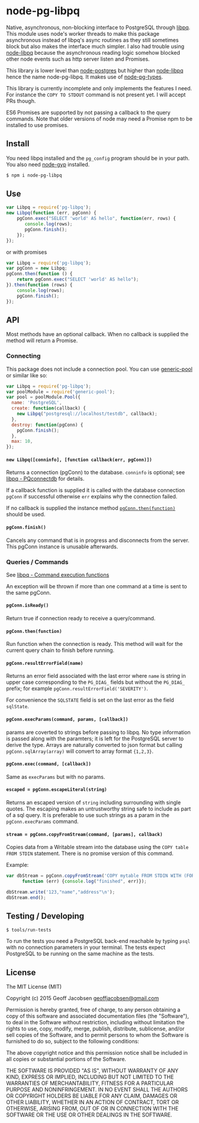 # node-pg-libpq

Native, asynchronous, non-blocking interface to PostgreSQL through
[libpq](http://www.postgresql.org/docs/9.4/static/libpq.html). This module uses node's worker
threads to make this package asynchronous instead of libpq's async routines as they still sometimes
block but also makes the interface much simpler. I also had trouble using
[node-libpq](https://github.com/brianc/node-libpq) because the asynchronous reading logic somehow
blocked other node events such as http server listen and Promises.

This library is lower level than [node-postgres](https://github.com/brianc/node-postgres) but higher
 than [node-libpq](https://github.com/brianc/node-libpq) hence the name node-pg-libpq. It
 makes use of [node-pg-types](https://github.com/brianc/node-pg-types).

This library is currently incomplete and only implements the features I need. For instance the `COPY
TO STDOUT` command is not present yet. I will accept PRs though.

ES6 Promises are supported by not passing a callback to the query commands. Note that older versions
of node may need a Promise npm to be installed to use promises.

## Install

You need libpq installed and the `pg_config` program should be in your path.  You also need
[node-gyp](https://github.com/TooTallNate/node-gyp) installed.

```sh
$ npm i node-pg-libpq
```

## Use

```js
var Libpq = require('pg-libpq');
new Libpq(function (err, pgConn) {
    pgConn.exec("SELECT 'world' AS hello", function(err, rows) {
       console.log(rows);
       pgConn.finish();
    });
});
```

or with promises

```js
var Libpq = require('pg-libpq');
var pgConn = new Libpq;
pgConn.then(function () {
    return pgConn.exec("SELECT 'world' AS hello");
}).then(function (rows) {
    console.log(rows);
    pgConn.finish();
});
```


## API

Most methods have an optional callback. When no callback is supplied the method will return a
Promise.

### Connecting

This package does not include a connection pool. You can use
[generic-pool](https://www.npmjs.com/package/generic-pool) or similar like so:

```js
var Libpq = require('pg-libpq');
var poolModule = require('generic-pool');
var pool = poolModule.Pool({
  name: 'PostgreSQL',
  create: function(callback) {
    new Libpq("postgresql://localhost/testdb", callback);
  },
  destroy: function(pgConn) {
    pgConn.finish();
  },
  max: 10,
});
```

#### `new Libpq([conninfo], [function callback(err, pgConn)])`

Returns a connection (pgConn) to the database. `conninfo` is optional; see [libpq -
PQconnectdb](http://www.postgresql.org/docs/9.4/interactive/libpq-connect.html) for
details.

If a callback function is supplied it is called with the database connection `pgConn` if successful
otherwise `err` explains why the connection failed.

If no callback is supplied the instance method [`pgConn.then(function)`](#pgconnthenfunction) should
be used.

#### `pgConn.finish()`

Cancels any command that is in progress and disconnects from the server. This pgConn instance is
unusable afterwards.

### Queries / Commands

See [libpq - Command execution functions](http://www.postgresql.org/docs/9.4/interactive/libpq-exec.html)

An exception will be thrown if more than one command at a time is sent to the same
pgConn.

#### `pgConn.isReady()`

Return true if connection ready to receive a query/command.

#### `pgConn.then(function)`

Run function when the connection is ready. This method will wait for the current query chain to
finish before running.

#### `pgConn.resultErrorField(name)`

Returns an error field associated with the last error where `name` is string in upper case
corresponding to the `PG_DIAG_` fields but without the `PG_DIAG_` prefix; for example
`pgConn.resultErrorField('SEVERITY')`.

For convenience the `SQLSTATE` field is set on the last error as the field `sqlState`.

#### `pgConn.execParams(command, params, [callback])`

params are coverted to strings before passing to libpq. No type information is passed along with the
paramters; it is left for the PostgreSQL server to derive the type. Arrays are naturally converted to
json format but calling `pgConn.sqlArray(array)` will convert to array format `{1,2,3}`.

#### `pgConn.exec(command, [callback])`

Same as `execParams` but with no params.

#### `escaped = pgConn.escapeLiteral(string)`

Returns an escaped version of `string` including surrounding with single quotes. The escaping makes
an untrustworthy string safe to include as part of a sql query. It is preferable to use such strings
as a param in the `pgConn.execParams` command.

#### `stream = pgConn.copyFromStream(command, [params], callback)`

Copies data from a Writable stream into the database using the `COPY table FROM STDIN` statement.
There is no promise version of this command.

Example:

```js
var dbStream = pgConn.copyFromStream('COPY mytable FROM STDIN WITH (FORMAT csv) ',
      function (err) {console.log("finished", err)});

dbStream.write('123,"name","address"\n');
dbStream.end();
```

## Testing / Developing

```sh
$ tools/run-tests
```

To run the tests you need a PostgreSQL back-end reachable by typing `psql` with no connection
parameters in your terminal. The tests expect PostgreSQL to be running on the same machine as the
tests.


## License

The MIT License (MIT)

Copyright (c) 2015 Geoff Jacobsen <geoffjacobsen@gmail.com>

Permission is hereby granted, free of charge, to any person obtaining a copy
of this software and associated documentation files (the "Software"), to deal
in the Software without restriction, including without limitation the rights
to use, copy, modify, merge, publish, distribute, sublicense, and/or sell
copies of the Software, and to permit persons to whom the Software is
furnished to do so, subject to the following conditions:

The above copyright notice and this permission notice shall be included in
all copies or substantial portions of the Software.

THE SOFTWARE IS PROVIDED "AS IS", WITHOUT WARRANTY OF ANY KIND, EXPRESS OR
IMPLIED, INCLUDING BUT NOT LIMITED TO THE WARRANTIES OF MERCHANTABILITY,
FITNESS FOR A PARTICULAR PURPOSE AND NONINFRINGEMENT. IN NO EVENT SHALL THE
AUTHORS OR COPYRIGHT HOLDERS BE LIABLE FOR ANY CLAIM, DAMAGES OR OTHER
LIABILITY, WHETHER IN AN ACTION OF CONTRACT, TORT OR OTHERWISE, ARISING FROM,
OUT OF OR IN CONNECTION WITH THE SOFTWARE OR THE USE OR OTHER DEALINGS IN
THE SOFTWARE.
